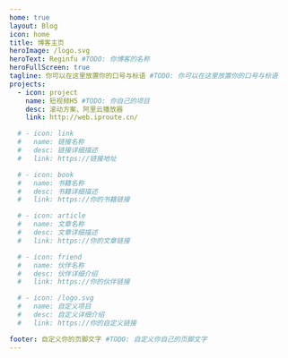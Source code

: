 ```yaml
---
home: true
layout: Blog
icon: home
title: 博客主页
heroImage: /logo.svg
heroText: Reginfu #TODO: 你博客的名称
heroFullScreen: true
tagline: 你可以在这里放置你的口号与标语 #TODO: 你可以在这里放置你的口号与标语
projects:
  - icon: project
    name: 短视频H5 #TODO: 你自己的项目
    desc: 滚动方案、阿里云播放器
    link: http://web.iproute.cn/

  # - icon: link
  #   name: 链接名称
  #   desc: 链接详细描述
  #   link: https://链接地址

  # - icon: book
  #   name: 书籍名称
  #   desc: 书籍详细描述
  #   link: https://你的书籍链接

  # - icon: article
  #   name: 文章名称
  #   desc: 文章详细描述
  #   link: https://你的文章链接

  # - icon: friend
  #   name: 伙伴名称
  #   desc: 伙伴详细介绍
  #   link: https://你的伙伴链接

  # - icon: /logo.svg
  #   name: 自定义项目
  #   desc: 自定义详细介绍
  #   link: https://你的自定义链接

footer: 自定义你的页脚文字 #TODO: 自定义你自己的页脚文字
---
```

